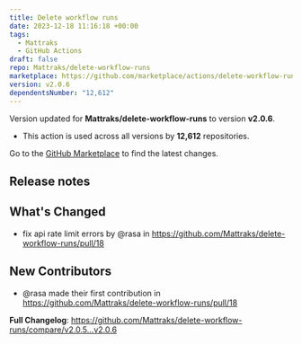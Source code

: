 ```yaml
---
title: Delete workflow runs
date: 2023-12-18 11:16:18 +00:00
tags:
  - Mattraks
  - GitHub Actions
draft: false
repo: Mattraks/delete-workflow-runs
marketplace: https://github.com/marketplace/actions/delete-workflow-runs
version: v2.0.6
dependentsNumber: "12,612"
---
```



Version updated for **Mattraks/delete-workflow-runs** to version **v2.0.6**.
- This action is used across all versions by **12,612** repositories.

Go to the [GitHub Marketplace](https://github.com/marketplace/actions/delete-workflow-runs) to find the latest changes.

## Release notes

## What's Changed
* fix api rate limit errors by @rasa in https://github.com/Mattraks/delete-workflow-runs/pull/18

## New Contributors
* @rasa made their first contribution in https://github.com/Mattraks/delete-workflow-runs/pull/18

**Full Changelog**: https://github.com/Mattraks/delete-workflow-runs/compare/v2.0.5...v2.0.6
